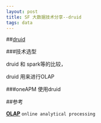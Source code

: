 ```yaml
---
layout: post
title: SF 大数据技术分享--druid
tags: data
---
```


##[druid](http://druid.io/)

###技术选型

druid 和 spark等的比较， 

druid 用来进行OLAP

###oneAPM 使用druid


##参考

[**OLAP**](https://en.wikipedia.org/wiki/Online_analytical_processing#Overview_of_OLAP_systems)  `online analytical processing`


